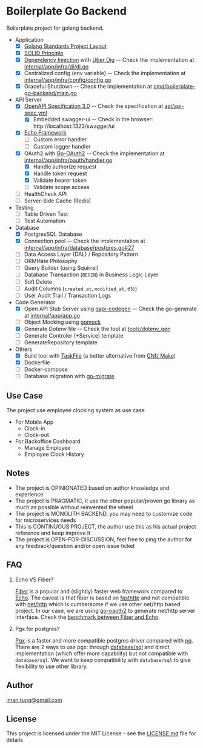 # Boilerplate Go Backend

Boilerplate project for golang backend. 

- Application
    - [x] [Golang Standards Project Layout](https://github.com/golang-standards/project-layout)
    - [x] [SOLID Principle](https://en.wikipedia.org/wiki/SOLID)
    - [x] [Dependency Injection](https://en.wikipedia.org/wiki/Dependency_injection) with [Uber Dig](https://github.com/uber-go/dig) -- Check the implementation at [internal/app/infra/di/di.go](internal/app/infra/di/di.go)
    - [x] Centralized config (env variable) -- Check the implementation at [internal/app/infra/config/config.go](internal/app/infra/config/config.go)
    - [x] Graceful Shutdown -- Check the implementation at [cmd/boilerplate-go-backend/main.go](cmd/boilerplate-go-backend/main.go)
- API Server
    - [x] [OpenAPI Specification 3.0](https://swagger.io/resources/open-api/) -- Check the specification at [api/api-spec.yml](api/api-spec.yml)
      - [x] Embedded swagger-ui -- Check in the browser: http://localhost:1323/swagger/ui
    - [x] [Echo Framework](https://echo.labstack.com/)
      - [ ] Custom error handler
      - [ ] Custom logger handler
    - [x] OAuth2 with [Go-OAuth2](https://github.com/go-oauth2/oauth2) -- Check the implementation at [internal/app/infra/oauth/handler.go](internal/app/infra/oauth/handler.go)
      - [x] Handle authorize request
      - [x] Handle token request
      - [x] Validate bearer token
      - [ ] Validate scope access
    - [ ] HealthCheck API
    - [ ] Server-Side Cache (Redis)
- Testing
    - [ ] Table Driven Test
    - [ ] Test Automation
- Database
    - [x] PostgresSQL Database
    - [x] Connection pool -- Check the implementation at [internal/app/infra/database/postgres.go#27](internal/app/infra/database/postgres.go#27)
    - [ ] Data Access Layer (DAL) / Repository Pattern
    - [ ] ORMHate Philosophy
    - [ ] Query Builder (using Squirrel)
    - [ ] Database Transaction (`BEGIN`) in Business Logic Layer
    - [ ] Soft Delete
    - [ ] Audit Columns (`created_at`, `modified_at`, etc)
    - [ ] User Audit Trail / Transaction Logs
- Code Generator
    - [x] Open API Stub Server using [oapi-codegen](github.com/deepmap/oapi-codegen) -- Check the go-generate at [internal/app/app.go](internal/app/app.go) 
    - [ ] Object Mocking using [gomock](https://github.com/uber-go/mock)
    - [x] Generate Dotenv file -- Check the tool at [tools/dotenv_gen](tools/dotenv_gen/README.md)
    - [ ] Generate Controler (+Service) template
    - [ ] GenerateRepository template
- Others
    - [x] Build tool with [TaskFile](https://taskfile.dev/) (a better alternative from [GNU Make](https://www.gnu.org/software/make/))
    - [x] Dockerfile 
    - [ ] Docker-compose
    - [ ] Database migration with [go-migrate](https://github.com/golang-migrate/migrate)

## Use Case

The project use employee clocking system as use case
- For Mobile App 
    - Clock-in
    - Clock-out
- For Backoffice Dashboard
    - Manage Employee
    - Employee Clock History

## Notes 

- The project is OPINIONATED based on author knowledge and experience
- The project is PRAGMATIC, it use the other popular/proven go library as much as possible without reinvented the wheel
- The project is MONOLITH BACKEND, you may need to customize code for microservices needs
- This is CONTINUOUS PROJECT, the author use this as his actual project reference and keep improve it
- The project is OPEN-FOR-DISCUSSION, feel free to ping the author for any feedback/question and/or open issue ticket

## FAQ

1. Echo VS Fiber? 

    [Fiber](https://github.com/gofiber/fiber) is a popular and (slightly) faster web framework compared to [Echo](https://echo.labstack.com/). The caveat is that fiber is based on [fasthttp](https://github.com/valyala/fasthttp) and not compatible with [net/http](https://pkg.go.dev/net/http) which is cumbersome if we use other net/http based project. In our case, we are using [go-oauth2](https://github.com/go-oauth2/oauth2) to generate net/http server interface. Check the [benchmark between Fiber and Echo](https://medium.com/deno-the-complete-reference/go-gin-vs-fiber-vs-echo-how-much-performance-difference-is-really-there-for-a-real-world-use-1ed29d6a3e4d).

2. Pgx for postgres? 

    [Pgx](https://github.com/jackc/pgx) is a faster and more compatible postgres driver compared with [pq](https://github.com/lib/pq). There are 2 ways to use pgx: through [database/sql](https://pkg.go.dev/database/sql) and direct implementation (which offer more capability) but not compatible with `database/sql`. We want to keep compatibility with `database/sql` to give flexibility to use other library.

## Author

<iman.tung@gmail.com>


## License

This project is licensed under the MIT License - see the [LICENSE.md](LICENSE.md) file for details